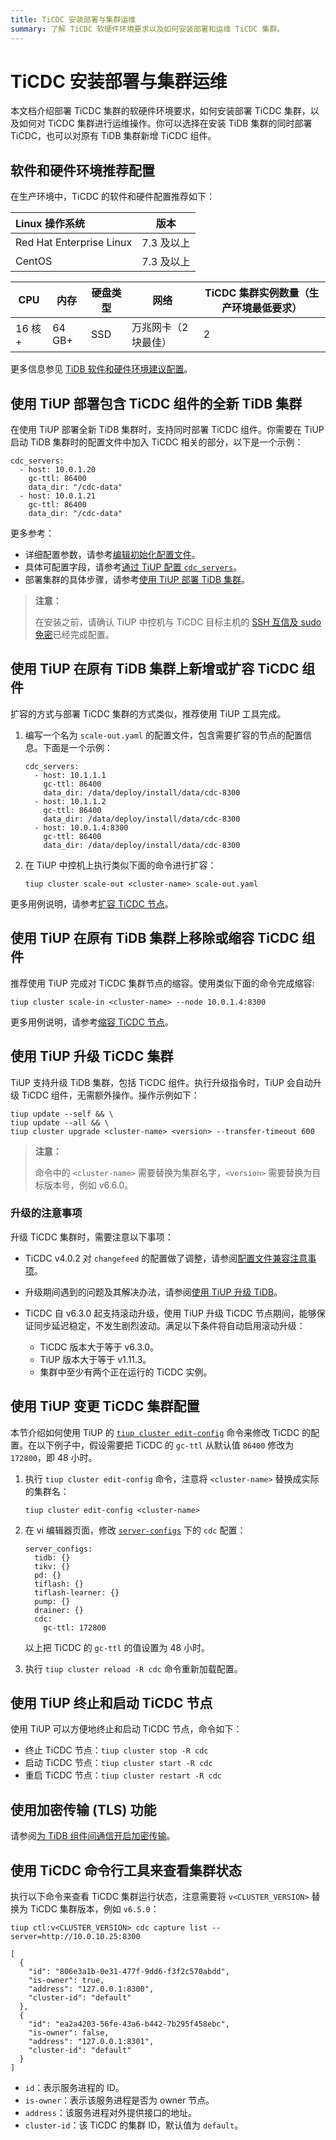 ```yaml
---
title: TiCDC 安装部署与集群运维
summary: 了解 TiCDC 软硬件环境要求以及如何安装部署和运维 TiCDC 集群。
---
```


# TiCDC 安装部署与集群运维

本文档介绍部署 TiCDC 集群的软硬件环境要求，如何安装部署 TiCDC 集群，以及如何对 TiCDC 集群进行运维操作。你可以选择在安装 TiDB 集群的同时部署 TiCDC，也可以对原有 TiDB 集群新增 TiCDC 组件。

## 软件和硬件环境推荐配置

在生产环境中，TiCDC 的软件和硬件配置推荐如下：

| Linux 操作系统       | 版本         |
| :----------------------- | :----------: |
| Red Hat Enterprise Linux | 7.3 及以上   |
| CentOS                   | 7.3 及以上   |

| CPU | 内存 | 硬盘类型 | 网络 | TiCDC 集群实例数量（生产环境最低要求） |
| --- | --- | --- | --- | --- |
| 16 核+ | 64 GB+ | SSD | 万兆网卡（2 块最佳） | 2 |

更多信息参见 [TiDB 软件和硬件环境建议配置](/hardware-and-software-requirements.md)。

## 使用 TiUP 部署包含 TiCDC 组件的全新 TiDB 集群

在使用 TiUP 部署全新 TiDB 集群时，支持同时部署 TiCDC 组件。你需要在 TiUP 启动 TiDB 集群时的配置文件中加入 TiCDC 相关的部分，以下是一个示例：

```shell
cdc_servers:
  - host: 10.0.1.20
    gc-ttl: 86400
    data_dir: "/cdc-data"
  - host: 10.0.1.21
    gc-ttl: 86400
    data_dir: "/cdc-data"
```

更多参考：

- 详细配置参数，请参考[编辑初始化配置文件](/production-deployment-using-tiup.md#第-3-步初始化集群拓扑文件)。
- 具体可配置字段，请参考[通过 TiUP 配置 `cdc_servers`](/tiup/tiup-cluster-topology-reference.md#cdc_servers)。
- 部署集群的具体步骤，请参考[使用 TiUP 部署 TiDB 集群](/production-deployment-using-tiup.md)。

> **注意：**
>
> 在安装之前，请确认 TiUP 中控机与 TiCDC 目标主机的 [SSH 互信及 sudo 免密](/check-before-deployment.md#手动配置-ssh-互信及-sudo-免密码)已经完成配置。

## 使用 TiUP 在原有 TiDB 集群上新增或扩容 TiCDC 组件

扩容的方式与部署 TiCDC 集群的方式类似，推荐使用 TiUP 工具完成。

1. 编写一个名为 `scale-out.yaml` 的配置文件，包含需要扩容的节点的配置信息。下面是一个示例：

    ```shell
    cdc_servers:
      - host: 10.1.1.1
        gc-ttl: 86400
        data_dir: /data/deploy/install/data/cdc-8300
      - host: 10.1.1.2
        gc-ttl: 86400
        data_dir: /data/deploy/install/data/cdc-8300
      - host: 10.0.1.4:8300
        gc-ttl: 86400
        data_dir: /data/deploy/install/data/cdc-8300
    ```

2. 在 TiUP 中控机上执行类似下面的命令进行扩容：

    ```shell
    tiup cluster scale-out <cluster-name> scale-out.yaml
    ```

更多用例说明，请参考[扩容 TiCDC 节点](/scale-tidb-using-tiup.md#扩容-ticdc-节点)。

## 使用 TiUP 在原有 TiDB 集群上移除或缩容 TiCDC 组件

推荐使用 TiUP 完成对 TiCDC 集群节点的缩容。使用类似下面的命令完成缩容:

```shell
tiup cluster scale-in <cluster-name> --node 10.0.1.4:8300
```

更多用例说明，请参考[缩容 TiCDC 节点](/scale-tidb-using-tiup.md#缩容-ticdc-节点)。

## 使用 TiUP 升级 TiCDC 集群

TiUP 支持升级 TiDB 集群，包括 TiCDC 组件。执行升级指令时，TiUP 会自动升级 TiCDC 组件，无需额外操作。操作示例如下：

```shell
tiup update --self && \
tiup update --all && \
tiup cluster upgrade <cluster-name> <version> --transfer-timeout 600
```

> **注意：**
>
> 命令中的 `<cluster-name>` 需要替换为集群名字，`<version>` 需要替换为目标版本号，例如 v6.6.0。

### 升级的注意事项

升级 TiCDC 集群时，需要注意以下事项：

- TiCDC v4.0.2 对 `changefeed` 的配置做了调整，请参阅[配置文件兼容注意事项](/ticdc/ticdc-compatibility.md#命令行参数和配置文件兼容性)。
- 升级期间遇到的问题及其解决办法，请参阅[使用 TiUP 升级 TiDB](/upgrade-tidb-using-tiup.md#4-升级-faq)。
- TiCDC 自 v6.3.0 起支持滚动升级，使用 TiUP 升级 TiCDC 节点期间，能够保证同步延迟稳定，不发生剧烈波动。满足以下条件将自动启用滚动升级：

    - TiCDC 版本大于等于 v6.3.0。
    - TiUP 版本大于等于 v1.11.3。
    - 集群中至少有两个正在运行的 TiCDC 实例。

## 使用 TiUP 变更 TiCDC 集群配置

本节介绍如何使用 TiUP 的 [`tiup cluster edit-config`](/tiup/tiup-component-cluster-edit-config.md) 命令来修改 TiCDC 的配置。在以下例子中，假设需要把 TiCDC 的 `gc-ttl` 从默认值 `86400` 修改为 `172800`，即 48 小时。

1. 执行 `tiup cluster edit-config` 命令，注意将 `<cluster-name>` 替换成实际的集群名：

    ```shell
    tiup cluster edit-config <cluster-name>
    ```

2. 在 vi 编辑器页面，修改 [`server-configs`](/tiup/tiup-cluster-topology-reference.md#server_configs) 下的 `cdc` 配置：

    ```shell
    server_configs:
      tidb: {}
      tikv: {}
      pd: {}
      tiflash: {}
      tiflash-learner: {}
      pump: {}
      drainer: {}
      cdc:
        gc-ttl: 172800
    ```

    以上把 TiCDC 的 `gc-ttl` 的值设置为 48 小时。

3. 执行 `tiup cluster reload -R cdc` 命令重新加载配置。

## 使用 TiUP 终止和启动 TiCDC 节点

使用 TiUP 可以方便地终止和启动 TiCDC 节点，命令如下：

- 终止 TiCDC 节点：`tiup cluster stop -R cdc`
- 启动 TiCDC 节点：`tiup cluster start -R cdc`
- 重启 TiCDC 节点：`tiup cluster restart -R cdc`

## 使用加密传输 (TLS) 功能

请参阅[为 TiDB 组件间通信开启加密传输](/enable-tls-between-components.md)。

## 使用 TiCDC 命令行工具来查看集群状态

执行以下命令来查看 TiCDC 集群运行状态，注意需要将 `v<CLUSTER_VERSION>` 替换为 TiCDC 集群版本，例如 `v6.5.0`：

```shell
tiup ctl:v<CLUSTER_VERSION> cdc capture list --server=http://10.0.10.25:8300
```

```shell
[
  {
    "id": "806e3a1b-0e31-477f-9dd6-f3f2c570abdd",
    "is-owner": true,
    "address": "127.0.0.1:8300",
    "cluster-id": "default"
  },
  {
    "id": "ea2a4203-56fe-43a6-b442-7b295f458ebc",
    "is-owner": false,
    "address": "127.0.0.1:8301",
    "cluster-id": "default"
  }
]
```

- `id`：表示服务进程的 ID。
- `is-owner`：表示该服务进程是否为 owner 节点。
- `address`：该服务进程对外提供接口的地址。
- `cluster-id`：该 TiCDC 的集群 ID，默认值为 `default`。
